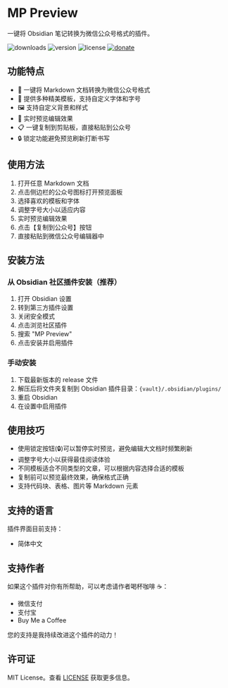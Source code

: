 # MP Preview
一键将 Obsidian 笔记转换为微信公众号格式的插件。

![downloads](https://img.shields.io/badge/downloads-1K-brightgreen) ![version](https://img.shields.io/badge/version-1.0.0-blue) ![license](https://img.shields.io/badge/license-MIT-green) [![donate](https://img.shields.io/badge/打赏-支持作者-orange)](https://github.com/YeBan/mp-preview#支持作者)

## 功能特点
- 📝 一键将 Markdown 文档转换为微信公众号格式
- 🎨 提供多种精美模板，支持自定义字体和字号
- 🖼️ 支持自定义背景和样式
- 🔄 实时预览编辑效果
- 📋 一键复制到剪贴板，直接粘贴到公众号
- 🔒 锁定功能避免预览刷新打断书写

## 使用方法
1. 打开任意 Markdown 文档
2. 点击侧边栏的公众号图标打开预览面板
3. 选择喜欢的模板和字体
4. 调整字号大小以适应内容
5. 实时预览编辑效果
6. 点击【复制到公众号】按钮
7. 直接粘贴到微信公众号编辑器中

## 安装方法
### 从 Obsidian 社区插件安装（推荐）
1. 打开 Obsidian 设置
2. 转到第三方插件设置
3. 关闭安全模式
4. 点击浏览社区插件
5. 搜索 "MP Preview"
6. 点击安装并启用插件

### 手动安装
1. 下载最新版本的 release 文件
2. 解压后将文件夹复制到 Obsidian 插件目录：`{vault}/.obsidian/plugins/`
3. 重启 Obsidian
4. 在设置中启用插件

## 使用技巧
- 使用锁定按钮(🔒)可以暂停实时预览，避免编辑大文档时频繁刷新
- 调整字号大小以获得最佳阅读体验
- 不同模板适合不同类型的文章，可以根据内容选择合适的模板
- 复制前可以预览最终效果，确保格式正确
- 支持代码块、表格、图片等 Markdown 元素

## 支持的语言
插件界面目前支持：
- 简体中文

## 支持作者
如果这个插件对你有所帮助，可以考虑请作者喝杯咖啡 ☕：
- 微信支付
- 支付宝
- Buy Me a Coffee

您的支持是我持续改进这个插件的动力！

## 许可证
MIT License。查看 [LICENSE](LICENSE) 获取更多信息。
